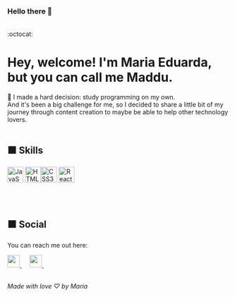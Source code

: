 ### Hello there 👋

<br/>
:octocat:
<br/>

# Hey, welcome! I'm Maria Eduarda, but you can call me Maddu.

🔄 I made a hard decision: study programming on my own.<br>
  And it's been a big challenge for me, so I decided to share a little bit of my journey through content creation to maybe be able to help other technology lovers.
<br><br>

## ⬛️  Skills
<p align="left">
<a href="https://developer.mozilla.org/en-US/docs/Web/JavaScript" target="_blank" rel="noreferrer"><img src="https://raw.githubusercontent.com/danielcranney/readme-generator/main/public/icons/skills/javascript-colored.svg" width="36" height="36" alt="JavaScript" /></a>
<a href="https://developer.mozilla.org/en-US/docs/Glossary/HTML5" target="_blank" rel="noreferrer"><img src="https://raw.githubusercontent.com/danielcranney/readme-generator/main/public/icons/skills/html5-colored.svg" width="36" height="36" alt="HTML5" /></a><a href="https://www.w3.org/TR/CSS/#css" target="_blank" rel="noreferrer"><img src="https://raw.githubusercontent.com/danielcranney/readme-generator/main/public/icons/skills/css3-colored.svg" width="36" height="36" alt="CSS3" /></a>
<a href="https://reactjs.org/" target="_blank" rel="noreferrer"><img src="https://raw.githubusercontent.com/danielcranney/readme-generator/main/public/icons/skills/react-colored.svg" width="36" height="36" alt="React" /></a>
</p><br><br>

## ⬛️ Social
You can reach me out here:<br>

  <a href= "https://www.instagram.com/maddusilva.dev/">
    <img src="https://img.icons8.com/ios-glyphs/256/0cd0cd/instagram-new.svg" width="28px"/>
  </a>
  &emsp;
  <a href="https://www.linkedin.com/in/maria-eduarda-silva-65090825a/">
    <img src="https://img.icons8.com/ios-filled/256/0cd0cd/linkedin.svg" width="28px"/>
  </a>
  &emsp;
 <br><br>
 

*Made with love ♡ by Maria*
